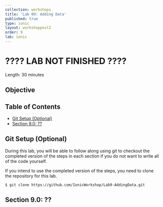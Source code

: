 ```yaml
---
collection: workshops
title: 'Lab 09: Adding Data'
published: true
type: ionic
layout: workshoppost2
order: 9
lab: ionic
---
```


<H1>???? LAB NOT FINISHED ????</h1>


Length: 30 minutes

## Objective

<!-- START doctoc generated TOC please keep comment here to allow auto update -->
<!-- DON'T EDIT THIS SECTION, INSTEAD RE-RUN doctoc TO UPDATE -->
<h2>Table of Contents</h2>

- [Git Setup (Optional)](#git-setup-optional)
- [Section 9.0: ??](#section-90-)

<!-- END doctoc generated TOC please keep comment here to allow auto update -->

## Git Setup (Optional)

During this lab, you will be able to follow along using git to checkout the completed version of the steps in each section if you do not want to write all of the code yourself.

If you intend to use the completed version of the steps, you need to clone the repository for this lab.

    $ git clone https://github.com/IonicWorkshop/Lab9-AddingData.git

## Section 9.0: ??